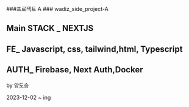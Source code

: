 ###프로젝트 A ###
wadiz_side_project-A


## Main STACK _ NEXTJS
## FE_ Javascript, css, tailwind,html, Typescript 
## AUTH_ Firebase, Next Auth,Docker


by 양도승


2023-12-02 ~ ing 